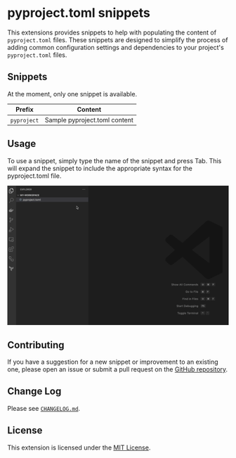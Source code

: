 # pyproject.toml snippets

This extensions provides snippets to help with populating the content of
`pyproject.toml` files. These snippets are designed to simplify the process
of adding common configuration settings and dependencies to your project's
`pyproject.toml` files.

## Snippets

At the moment, only one snippet is available.

| Prefix      | Content                       |
|-------------|-------------------------------|
| `pyproject` | Sample pyproject.toml content |

## Usage

To use a snippet, simply type the name of the snippet and press Tab.
This will expand the snippet to include the appropriate syntax for the
pyproject.toml file.

![Usage](./images/usage.gif)

## Contributing

If you have a suggestion for a new snippet or improvement to an existing one,
please open an issue or submit a pull request on the [GitHub repository](https://github.com/kamilturek/vscode-pyproject-toml-snippets).

## Change Log

Please see [`CHANGELOG.md`](./CHANGELOG.md).

## License

This extension is licensed under the [MIT License](./LICENSE).
